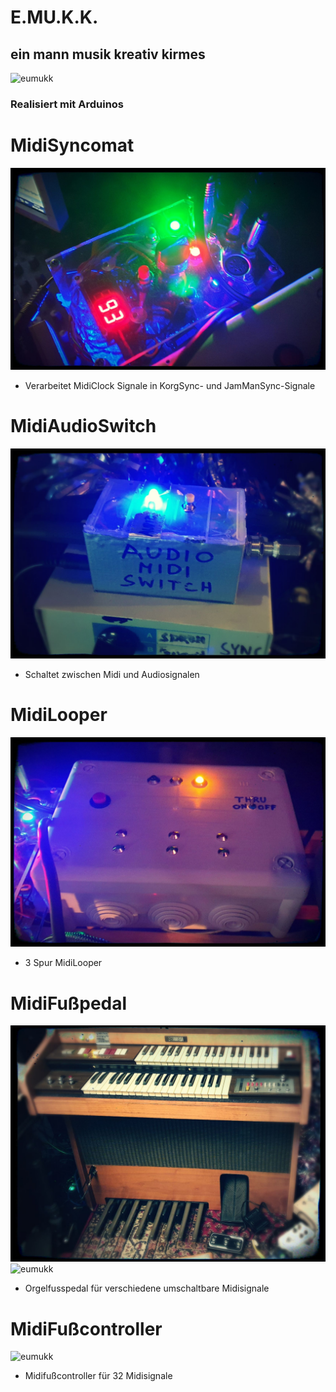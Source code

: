 # E.MU.K.K.
## ein mann musik kreativ kirmes
![eumukk](https://github.com/codekoch/emukk/blob/main/emukk.jpg)
### Realisiert mit Arduinos 
# MidiSyncomat
![eumukk](https://github.com/codekoch/emukk/blob/main/MidiSyncomat.jpg)
- Verarbeitet MidiClock Signale in KorgSync- und JamManSync-Signale
# MidiAudioSwitch
![eumukk](https://github.com/codekoch/emukk/blob/main/MidiAudioSwitch.jpg)
- Schaltet zwischen Midi und Audiosignalen
# MidiLooper
![eumukk](https://github.com/codekoch/emukk/blob/main/MidiLooper.jpg)
- 3 Spur MidiLooper 
# MidiFußpedal
![eumukk](https://github.com/codekoch/emukk/blob/main/MidiFusspedal1.jpg)
![eumukk](https://github.com/codekoch/emukk/blob/main/MidiFusspedal3.jpg)
- Orgelfusspedal für verschiedene umschaltbare Midisignale  
# MidiFußcontroller
![eumukk](https://github.com/codekoch/emukk/blob/main/MidiController.jpg)
-  Midifußcontroller für 32 Midisignale
